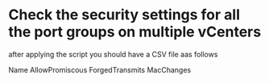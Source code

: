 # Check the security settings for all the port groups on multiple vCenters

after applying the script you should have a CSV file aas follows

Name  AllowPromiscous ForgedTransmits MacChanges
